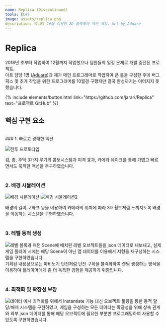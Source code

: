 ```yaml
---
name: Replica (Discontinued)
tools: [C#]
image: assets/replica.png
description: 유니티 C#을 이용한 2D 플랫포머 액션 게임. Art by Aduare
---
```


# Replica

2018년 초부터 작업하여 12월까지 작업했으나 팀원들의 일정 문제로 개발 중단된 프로젝트.<br>
아트 담당 1명 ([Aduare](https://x.com/aduare_rp))과 제가 메인 프로그래머로 작업하여 큰 틀을 구성한 후에 버그 픽스 및 추가 작업을 위한 프로그래머를 10월경 구했지만 결국 완성까지는 이어지지 못했습니다.

<p class="text-center">
{% include elements/button.html link="https://github.com/jarari/Replica" text="프로젝트 GitHub" %}
</p>

## 핵심 구현 요소
<br>
### 1. 빠르고 경쾌한 액션

![전투 프로토타입](assets/replica_action_demo.gif)

검, 총, 주먹 3가지 무기의 콤보시스템과 피격 효과, 카메라 쉐이크를 통해 가볍고 빠르면서도 묵직한 액션을 추구하였습니다.<br>
<br>
### 2. 배경 시뮬레이션

![배경 시뮬레이션](assets/replica_scenarysim_demo.gif)
![배경 시뮬레이션2](assets/replica_scenarysim.png)

배경의 길이, Z좌표 등을 이용하여 카메라의 위치에 따라 3D 월드처럼 느껴지도록 배경을 이동하는 시스템을 구현하였습니다.<br>
<br>
### 3. 레벨 동적 생성

![레벨 블록과 패턴](assets/replica_mapdata.png)
Scene에 배치된 레벨 오브젝트들을 json 데이터로 내보내고, 실제 게임 플레이 시에는 해당 Scene이 아닌 맵 데이터를 이용해서 지형을 재구성하는 시스템을 구현하였습니다.<br>
기획된 내용상으로는 마비노기 던전처럼 던전 구획을 블럭화하여 랜덤 생성하는 방식을 이용하여 플레이어에게 좀 더 독특한 경험을 제공하기 위함입니다.<br>
<br>
### 4. 최적화 및 확장성 보장

![데이터 예시](assets/replica_dataexample.png)
최적화를 위해서 Instantiate 기능 대신 오브젝트 풀링을 통한 동적 할당/해제 시스템을 구현하였고, 게임을 구성하는 모든 데이터는 확장성을 위해 상속 관계와 외부 json 데이터를 통해 해당 오브젝트에 필요한 부분만 프로그래밍하여 사용할 수 있도록 구현하였습니다.<br>